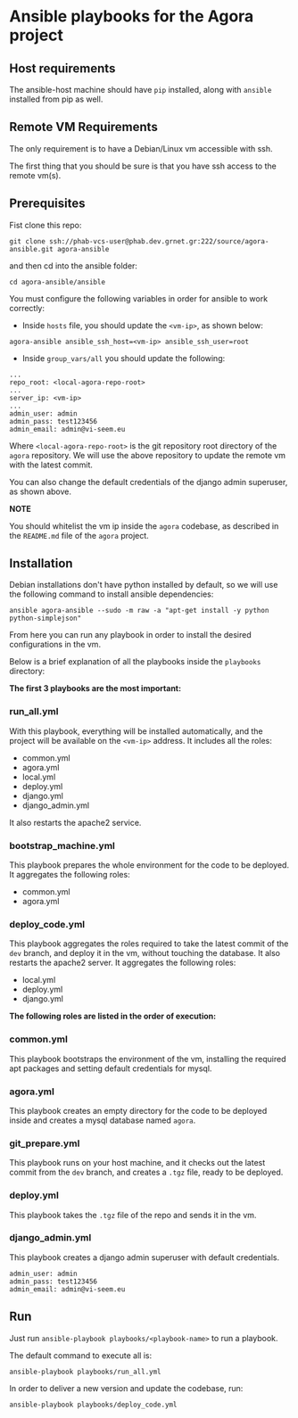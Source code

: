 # Ansible playbooks for the Agora project

## Host requirements

The ansible-host machine should have `pip` installed, along with `ansible` installed from pip as well.

## Remote VM Requirements

The only requirement is to have a Debian/Linux vm accessible with ssh.

The first thing that you should be sure is that you have ssh access to the remote vm(s). 

## Prerequisites

Fist clone this repo:

```
git clone ssh://phab-vcs-user@phab.dev.grnet.gr:222/source/agora-ansible.git agora-ansible
```

and then cd into the ansible folder:

```
cd agora-ansible/ansible
```


You must configure the following variables in order for ansible to work correctly:

  - Inside `hosts` file, you should update the `<vm-ip>`, as shown below:

```
agora-ansible ansible_ssh_host=<vm-ip> ansible_ssh_user=root
```

  - Inside `group_vars/all` you should update the following:

```
...
repo_root: <local-agora-repo-root>
...
server_ip: <vm-ip>
...
admin_user: admin
admin_pass: test123456
admin_email: admin@vi-seem.eu

```

Where `<local-agora-repo-root>` is the git repository root directory of the `agora` repository. We will use the above repository to update the remote vm with the latest commit.

You can also change the default credentials of the django admin superuser, as shown above.

**NOTE**

You should whitelist the vm ip inside the `agora` codebase, as described in the `README.md` file of the `agora` project.

## Installation

Debian installations don't have python installed by default, so we will use the following command to install ansible dependencies:

```
ansible agora-ansible --sudo -m raw -a "apt-get install -y python python-simplejson"
```

From here you can run any playbook in order to install the desired configurations in the vm. 

Below is a brief explanation of all the playbooks inside the `playbooks` directory:

**The first 3 playbooks are the most important:**

### run_all.yml

With this playbook, everything will be installed automatically, and the project will be available on the `<vm-ip>` address. It includes all the roles:

  - common.yml
  - agora.yml
  - local.yml
  - deploy.yml
  - django.yml
  - django_admin.yml

It also restarts the apache2 service.

### bootstrap_machine.yml

This playbook prepares the whole environment for the code to be deployed. It aggregates the following roles:

  - common.yml
  - agora.yml

### deploy_code.yml

This playbook aggregates the roles required to take the latest commit of the `dev` branch, and deploy it in the vm, without touching the database. It also restarts the apache2 server. It aggregates the following roles:

  - local.yml
  - deploy.yml
  - django.yml

**The following roles are listed in the order of execution:**

### common.yml

This playbook bootstraps the environment of the vm, installing the required apt packages and setting default credentials for mysql.

### agora.yml

This playbook creates an empty directory for the code to be deployed inside and creates a mysql database named `agora`.

### git_prepare.yml

This playbook runs on your host machine, and it checks out the latest commit from the `dev` branch, and creates a `.tgz` file, ready to be deployed.

### deploy.yml

This playbook takes the `.tgz` file of the repo and sends it in the vm.

### django_admin.yml

This playbook creates a django admin superuser with default credentials.

```
admin_user: admin
admin_pass: test123456
admin_email: admin@vi-seem.eu

```

## Run

Just run `ansible-playbook playbooks/<playbook-name>` to run a playbook.

The default command to execute all is:

```
ansible-playbook playbooks/run_all.yml
```

In order to deliver a new version and update the codebase, run: 

```
ansible-playbook playbooks/deploy_code.yml
```